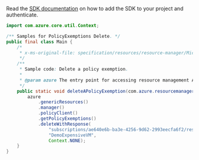 Read the [SDK documentation](https://github.com/Azure/azure-sdk-for-java/blob/azure-resourcemanager_2.13.0/sdk/resourcemanager/azure-resourcemanager/README.md) on how to add the SDK to your project and authenticate.

```java
import com.azure.core.util.Context;

/** Samples for PolicyExemptions Delete. */
public final class Main {
    /*
     * x-ms-original-file: specification/resources/resource-manager/Microsoft.Authorization/preview/2020-07-01-preview/examples/deletePolicyExemption.json
     */
    /**
     * Sample code: Delete a policy exemption.
     *
     * @param azure The entry point for accessing resource management APIs in Azure.
     */
    public static void deleteAPolicyExemption(com.azure.resourcemanager.AzureResourceManager azure) {
        azure
            .genericResources()
            .manager()
            .policyClient()
            .getPolicyExemptions()
            .deleteWithResponse(
                "subscriptions/ae640e6b-ba3e-4256-9d62-2993eecfa6f2/resourceGroups/demoCluster",
                "DemoExpensiveVM",
                Context.NONE);
    }
}
```
